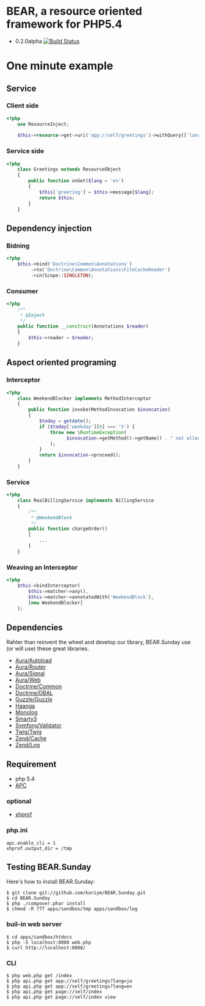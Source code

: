 BEAR, a resource oriented framework for PHP5.4
=============================

 * 0.2.0alpha
[![Build Status](https://secure.travis-ci.org/koriym/BEAR.Sunday.png?branch=master)](http://travis-ci.org/koriym/BEAR.Sunday)

One minute example
==================

Service
-----------

### Client side

```php
<?php
    use ResourceInject;
    
    $this->resource->get->uri('app://self/greetings')->withQuery(['lang' => 'ja'])->eager->request();
```

### Service side
```php
<?php
    class Greetings extends ResourceObject
    {
        public function onGet($lang = 'en')
        {
            $this['greeting'] = $this->message[$lang];
            return $this;
        }
    }
```
Dependency injection
--------------------

### Bidning
```php
<?php
    $this->bind('Doctrine\Common\Annotations')
         ->to('Doctrine\Common\Annotations\FileCacheReader')
         ->in(Scope::SINGLETON);
```

### Consumer
```php
<?php
    /**
     * @Inject
     */
    public function __construct(Annotations $reader)
    {
        $this->reader = $reader;
    }
```
Aspect oriented programing
--------------------------

### Interceptor
```php
<?php
    class WeekendBlocker implements MethodInterceptor
    {
        public function invoke(MethodInvocation $invocation)
        {
            $today = getdate();
            if ($today['weekday'][0] === 'S') {
                throw new \RuntimeException(
                      $invocation->getMethod()->getName() . " not allowed on weekends!"
                );
            }
            return $invocation->proceed();
        }
    }
```
### Service
```php
<?php
    class RealBillingService implements BillingService
    {
        /**
         * @WeekendBlock
         */
        public function chargeOrder()
        {
            ...
        }
    }
```
### Weaving an Interceptor
```php
<?php
    $this->bindInterceptor(
        $this->matcher->any(),
        $this->matcher->annotatedWith('WeekendBlock'),
        [new WeekendBlocker]
    );
```

Dependencies
------------
Rahter than reinvent the wheel and develop our library, BEAR.Sunday use (or will use) these great libraries.

 * [Aura/Autoload](https://github.com/auraphp/Aura.Autoload "Aura.Autoload")
 * [Aura/Router](https://github.com/auraphp/Aura.Router "Aura.Router")
 * [Aura/Signal](https://github.com/auraphp/Aura.Signal "Aura.Signal")
 * [Aura/Web](https://github.com/auraphp/Aura.Web "Aura.Web")
 * [Doctrine/Common](http://www.doctrine-project.org/projects/common "Doctrine.Common")
 * [Doctrine/DBAL](http://www.doctrine-project.org/projects/dbal "Doctrine.DBAL")
 * [Guzzle/Guzzle](http://guzzlephp.org/ "Guzzle")
 * [Haanga](http://haanga.org/ "Haanga")
 * [Monolog](https://github.com/Seldaek/monolog.git "Monolog")
 * [Smarty3](http://www.smarty.net/ "Smarty3")
 * [Symfony/Validator](https://github.com/symfony/Validator "Symfony.Validator")
 * [Twig/Twig](http://twig.sensiolabs.org/ "Twig")
 * [Zend/Cache](https://github.com/zendframework/zf2)
 * [Zend/Log](https://github.com/zendframework/zf2)

## Requirement

 * php 5.4
 * [APC](http://jp.php.net/manual/en/book.apc.php)

### optional
 * [xhprof](http://jp.php.net/manual/en/book.xhprof.php)
 
### php.ini
    apc.enable_cli = 1
    xhprof.output_dir = /tmp

Testing BEAR.Sunday
------- 

Here's how to install BEAR.Sunday:

    $ git clone git://github.com/koriym/BEAR.Sunday.git
    $ cd BEAR.Sunday
    $ php ./composer.phar install
    $ chmod -R 777 apps/sandbox/tmp apps/sandbox/log

### buil-in web server

    $ cd apps/sandbox/htdocs
    $ php -S localhost:8088 web.php
    $ curl http://localhost:8088/

### CLI

    $ php web.php get /index
    $ php api.php get app://self/greetings?lang=ja
    $ php api.php get app://self/greetings?lang=en
    $ php api.php get page://self/index
    $ php api.php get page://self/index view
